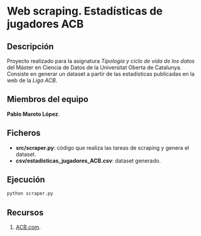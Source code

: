 # Web scraping. Estadísticas de jugadores ACB

## Descripción

Proyecto realizado para la asignatura _Tipología y ciclo de vida de los datos_ del Máster en Ciencia de Datos de la Universitat Oberta de Catalunya.
Consiste en generar un dataset a partir de las estadísticas publicadas en la web de la _Liga ACB_.

## Miembros del equipo

**Pablo Maroto López**.

## Ficheros

* **src/scraper.py**: código que realiza las tareas de scraping y genera el dataset.
* **csv/estadisticas_jugadores_ACB.csv**: dataset generado.

## Ejecución

```sh
python scraper.py
```

## Recursos

1. [ACB.com](https://www.acb.com/).
